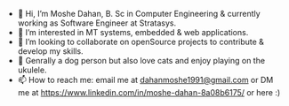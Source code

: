 - 👋 Hi, I’m Moshe Dahan, B. Sc in Computer Engineering & currently working as Software Engineer at Stratasys.
- 👀 I’m interested in MT systems, embedded & web applications. 
- 💞️ I’m looking to collaborate on openSource projects to contribute & develop my skills.
- 💖 Genrally a dog person but also love cats and enjoy playing on the ukulele.
- 📫 How to reach me:
      email me at dahanmoshe1991@gmail.com or DM me at https://www.linkedin.com/in/moshe-dahan-8a08b6175/ or here :)

<!---
dahanmoshe1991/dahanmoshe1991 is a ✨ special ✨ repository because its `README.md` (this file) appears on your GitHub profile.
You can click the Preview link to take a look at your changes.
--->
